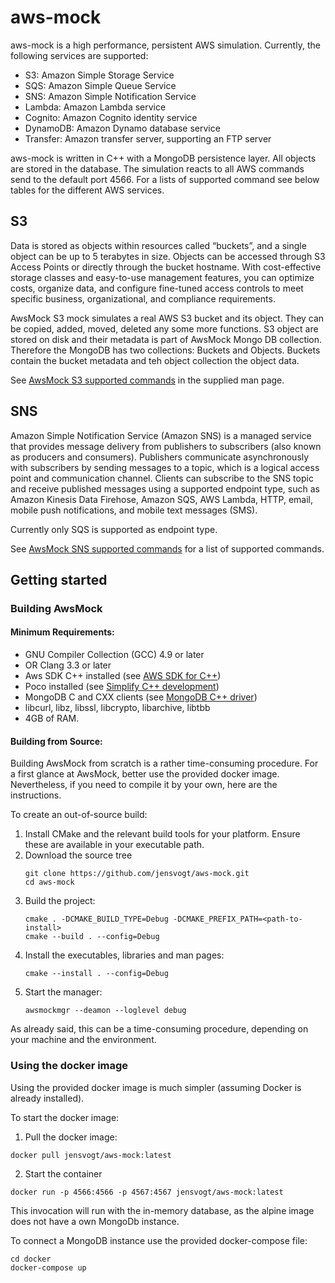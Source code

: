 # aws-mock

aws-mock is a high performance, persistent AWS simulation. Currently, the following services are supported: 

- S3: Amazon Simple Storage Service
- SQS: Amazon Simple Queue Service
- SNS: Amazon Simple Notification Service
- Lambda: Amazon Lambda service
- Cognito: Amazon Cognito identity service
- DynamoDB: Amazon Dynamo database service
- Transfer: Amazon transfer server, supporting an FTP server

aws-mock is written in C++ with a MongoDB persistence layer. All objects are stored in the database. The simulation 
reacts to all AWS commands send to the default port 4566. For a lists of supported command see below tables for the 
different AWS services.

## S3

Data is stored as objects within resources called “buckets”, and a single object can be up to 5 terabytes in size. 
Objects can be accessed through S3 Access Points or directly through the bucket hostname. With cost-effective storage 
classes and easy-to-use management features, you can optimize costs, organize data, and configure fine-tuned access 
controls to meet specific business, organizational, and compliance requirements.

AwsMock S3 mock simulates a real AWS S3 bucket and its object. They can be copied, added, moved, deleted any some more 
functions. S3 object are stored on disk and their metadata is part of AwsMock Mongo DB collection. Therefore the MongoDB 
has two collections: Buckets and Objects. Buckets contain the bucket metadata and teh object collection the object data.

See [AwsMock S3 supported commands](docs/man/awsmocks3.md) in the supplied man page.

## SNS

Amazon Simple Notification Service (Amazon SNS) is a managed service that provides message delivery from publishers to 
subscribers (also known as producers and consumers). Publishers communicate asynchronously with subscribers by sending 
messages to a topic, which is a logical access point and communication channel. Clients can subscribe to the SNS topic 
and receive published messages using a supported endpoint type, such as Amazon Kinesis Data Firehose, Amazon SQS, 
AWS Lambda, HTTP, email, mobile push notifications, and mobile text messages (SMS).

Currently only SQS is supported as endpoint type.

See [AwsMock SNS supported commands](docs/SNS/SNSFunctions.md) for a list of supported commands.

## Getting started

### Building AwsMock

#### Minimum Requirements:
 
 - GNU Compiler Collection (GCC) 4.9 or later
 - OR Clang 3.3 or later
 - Aws SDK C++ installed (see [AWS SDK for C++](https://pocoproject.org/))
 - Poco installed (see [Simplify C++ development](https://pocoproject.org/))
 - MongoDB C and CXX clients (see [MongoDB C++ driver](https://www.mongodb.com/docs/drivers/cxx/))
 - libcurl, libz, libssl, libcrypto, libarchive, libtbb
 - 4GB of RAM.

#### Building from Source:

Building AwsMock from scratch is a rather time-consuming procedure. For a first glance at AwsMock, better use the provided
docker image. Nevertheless, if you need to compile it by your own, here are the instructions.

To create an out-of-source build:

 1. Install CMake and the relevant build tools for your platform. Ensure these are available in your executable path.
 2. Download the source tree
    ```
    git clone https://github.com/jensvogt/aws-mock.git
    cd aws-mock
    ```
 3. Build the project:
    ```
    cmake . -DCMAKE_BUILD_TYPE=Debug -DCMAKE_PREFIX_PATH=<path-to-install>
    cmake --build . --config=Debug
    ```
 4. Install the executables, libraries and man pages:
    ```
    cmake --install . --config=Debug
    ```
 5. Start the manager:
    ```
    awsmockmgr --deamon --loglevel debug
    ```
    
As already said, this can be a time-consuming procedure, depending on your machine and the environment.

### Using the docker image

Using the provided docker image is much simpler (assuming Docker is already installed).

To start the docker image:
  1. Pull the docker image:
  ```
  docker pull jensvogt/aws-mock:latest
  ```
  2. Start the container
  ```
  docker run -p 4566:4566 -p 4567:4567 jensvogt/aws-mock:latest
  ```
This invocation will run with the in-memory database, as the alpine image does not have a own MongoDb instance. 

To connect a MongoDB instance use the provided docker-compose file:
  ```
  cd docker
  docker-compose up
  ```
